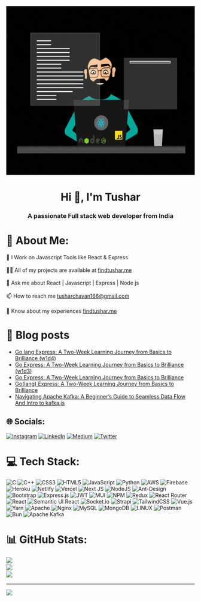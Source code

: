 <div align="center">
<img src="/header.gif" height="450" width="800">
</div>
<h1 align="center">Hi 👋, I'm Tushar</h1>
<h3 align="center">A passionate Full stack web developer from India</h3>

# 💫 About Me:
🔭️ I Work on Javascript Tools like React & Express<br><br>🧑‍💻️ All of my projects are available at [findtushar.me](https://findtushar.me)<br><br>💬️ Ask me about React | Javascript | Express | Node js<br><br>📫 How to reach me tusharchavan166@gmail.com<br><br>📄 Know about my experiences [findtushar.me](https://findtushar.me)

# 📜️ Blog posts
<!-- BLOG-POST-LIST:START -->
- [Go lang Express: A Two-Week Learning Journey from Basics to Brilliance &lpar;w1d4&rpar;](https://medium.com/@tushar_chavan/go-lang-express-a-two-week-learning-journey-from-basics-to-brilliance-w1d4-11f720bdc56f?source=rss-53b410a24253------2)
- [Go Express: A Two-Week Learning Journey from Basics to Brilliance &lpar;w1d3&rpar;](https://medium.com/@tushar_chavan/go-express-a-two-week-learning-journey-from-basics-to-brilliance-w1d3-f7547c8458f5?source=rss-53b410a24253------2)
- [Go Express: A Two-Week Learning Journey from Basics to Brilliance](https://medium.com/@tushar_chavan/go-express-a-two-week-learning-journey-from-basics-to-brilliance-273457ddbf22?source=rss-53b410a24253------2)
- [Go&lpar;lang&rpar; Express: A Two-Week Learning Journey from Basics to Brilliance](https://medium.com/@tushar_chavan/go-lang-express-a-two-week-learning-journey-from-basics-to-brilliance-0b5796831f56?source=rss-53b410a24253------2)
- [Navigating Apache Kafka: A Beginner’s Guide to Seamless Data Flow And Intro to kafka.js](https://blog.stackademic.com/navigating-apache-kafka-a-beginners-guide-to-seamless-data-flow-and-intro-to-kafka-js-4c89083bf748?source=rss-53b410a24253------2)
<!-- BLOG-POST-LIST:END -->

## 🌐 Socials:
[![Instagram](https://img.shields.io/badge/Instagram-%23E4405F.svg?logo=Instagram&logoColor=white)](https://instagram.com/tushar.chavan._) [![LinkedIn](https://img.shields.io/badge/LinkedIn-%230077B5.svg?logo=linkedin&logoColor=white)](https://linkedin.com/in/tushar-chavan-4b09a7221) [![Medium](https://img.shields.io/badge/Medium-12100E?logo=medium&logoColor=white)](https://medium.com/@@tushar_chavan) [![Twitter](https://img.shields.io/badge/Twitter-%231DA1F2.svg?logo=Twitter&logoColor=white)](https://twitter.com/@Tusharchavan166) 

# 💻 Tech Stack:
![C](https://img.shields.io/badge/c-%2300599C.svg?style=for-the-badge&logo=c&logoColor=white) ![C++](https://img.shields.io/badge/c++-%2300599C.svg?style=for-the-badge&logo=c%2B%2B&logoColor=white) ![CSS3](https://img.shields.io/badge/css3-%231572B6.svg?style=for-the-badge&logo=css3&logoColor=white) ![HTML5](https://img.shields.io/badge/html5-%23E34F26.svg?style=for-the-badge&logo=html5&logoColor=white) ![JavaScript](https://img.shields.io/badge/javascript-%23323330.svg?style=for-the-badge&logo=javascript&logoColor=%23F7DF1E) ![Python](https://img.shields.io/badge/python-3670A0?style=for-the-badge&logo=python&logoColor=ffdd54) ![AWS](https://img.shields.io/badge/AWS-%23FF9900.svg?style=for-the-badge&logo=amazon-aws&logoColor=white) ![Firebase](https://img.shields.io/badge/firebase-%23039BE5.svg?style=for-the-badge&logo=firebase) ![Heroku](https://img.shields.io/badge/heroku-%23430098.svg?style=for-the-badge&logo=heroku&logoColor=white) ![Netlify](https://img.shields.io/badge/netlify-%23000000.svg?style=for-the-badge&logo=netlify&logoColor=#00C7B7) ![Vercel](https://img.shields.io/badge/vercel-%23000000.svg?style=for-the-badge&logo=vercel&logoColor=white) ![Next JS](https://img.shields.io/badge/Next-black?style=for-the-badge&logo=next.js&logoColor=white) ![NodeJS](https://img.shields.io/badge/node.js-6DA55F?style=for-the-badge&logo=node.js&logoColor=white) ![Ant-Design](https://img.shields.io/badge/-AntDesign-%230170FE?style=for-the-badge&logo=ant-design&logoColor=white) ![Bootstrap](https://img.shields.io/badge/bootstrap-%23563D7C.svg?style=for-the-badge&logo=bootstrap&logoColor=white) ![Express.js](https://img.shields.io/badge/express.js-%23404d59.svg?style=for-the-badge&logo=express&logoColor=%2361DAFB) ![JWT](https://img.shields.io/badge/JWT-black?style=for-the-badge&logo=JSON%20web%20tokens) ![MUI](https://img.shields.io/badge/MUI-%230081CB.svg?style=for-the-badge&logo=material-ui&logoColor=white) ![NPM](https://img.shields.io/badge/NPM-%23000000.svg?style=for-the-badge&logo=npm&logoColor=white) ![Redux](https://img.shields.io/badge/redux-%23593d88.svg?style=for-the-badge&logo=redux&logoColor=white) ![React Router](https://img.shields.io/badge/React_Router-CA4245?style=for-the-badge&logo=react-router&logoColor=white) ![React](https://img.shields.io/badge/react-%2320232a.svg?style=for-the-badge&logo=react&logoColor=%2361DAFB) ![Semantic UI React](https://img.shields.io/badge/Semantic%20UI%20React-%2335BDB2.svg?style=for-the-badge&logo=SemanticUIReact&logoColor=white) ![Socket.io](https://img.shields.io/badge/Socket.io-black?style=for-the-badge&logo=socket.io&badgeColor=010101) ![Strapi](https://img.shields.io/badge/strapi-%232E7EEA.svg?style=for-the-badge&logo=strapi&logoColor=white) ![TailwindCSS](https://img.shields.io/badge/tailwindcss-%2338B2AC.svg?style=for-the-badge&logo=tailwind-css&logoColor=white) ![Vue.js](https://img.shields.io/badge/vuejs-%2335495e.svg?style=for-the-badge&logo=vuedotjs&logoColor=%234FC08D) ![Yarn](https://img.shields.io/badge/yarn-%232C8EBB.svg?style=for-the-badge&logo=yarn&logoColor=white) ![Apache](https://img.shields.io/badge/apache-%23D42029.svg?style=for-the-badge&logo=apache&logoColor=white) ![Nginx](https://img.shields.io/badge/nginx-%23009639.svg?style=for-the-badge&logo=nginx&logoColor=white) ![MySQL](https://img.shields.io/badge/mysql-%2300f.svg?style=for-the-badge&logo=mysql&logoColor=white) ![MongoDB](https://img.shields.io/badge/MongoDB-%234ea94b.svg?style=for-the-badge&logo=mongodb&logoColor=white) ![LINUX](https://img.shields.io/badge/Linux-FCC624?style=for-the-badge&logo=linux&logoColor=black) ![Postman](https://img.shields.io/badge/Postman-FF6C37?style=for-the-badge&logo=postman&logoColor=white) ![Bun](https://img.shields.io/badge/Bun-%23000000.svg?style=for-the-badge&logo=bun&logoColor=white) ![Apache Kafka](https://img.shields.io/badge/Apache%20Kafka-000?style=for-the-badge&logo=apachekafka)
# 📊 GitHub Stats:
![](https://github-readme-stats.vercel.app/api?username=Tushar-Chavan14&theme=gotham&hide_border=true&include_all_commits=true&count_private=true)<br/>
![](https://github-readme-streak-stats.herokuapp.com/?user=Tushar-Chavan14&theme=gotham&hide_border=true)<br/>
![](https://github-readme-stats.vercel.app/api/top-langs/?username=Tushar-Chavan14&theme=gotham&hide_border=true&include_all_commits=true&count_private=true&layout=compact)

---
[![](https://visitcount.itsvg.in/api?id=Tushar-Chavan14&icon=0&color=9)](https://visitcount.itsvg.in)

